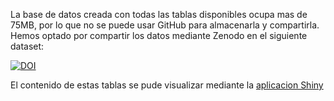 La base de datos creada con todas las tablas disponibles ocupa mas de 75MB, por lo que no se puede usar GitHub para almacenarla y compartirla.
Hemos optado por compartir los datos mediante Zenodo en el siguiente dataset:

<a href="https://doi.org/10.5281/zenodo.4262216"><img src="https://zenodo.org/badge/DOI/10.5281/zenodo.4262216.svg" alt="DOI"></a>

El contenido de estas tablas se pude visualizar mediante la [aplicacion Shiny](https://alonsarp.shinyapps.io/aplicacion/)
